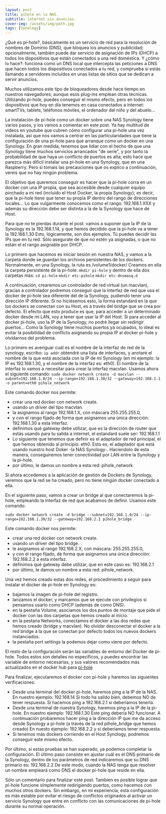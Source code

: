 ```yaml
---
layout: post
title: pihole en la NAS.
subtitle: internet sin anuncios.
cover-img: /assets/img/path.jpg
tags: [Synology]
---
```


¿Qué es pi-hole?, básicamente es un servicio de red para la resolución de nombres de Dominio (DNS), que bloquea los anuncios y publicidad; opcionalmente, también puede dar servicio de asignación de IPs (DHCP) a todos los dispositivos que están conectados a una red doméstica. 
Y ¿cómo lo hace?: funciona como un DNS local que intercepta las peticiones a DNS que hacen todos los dispositivos conectados a tu red, y comprueba si estás llamando a servidores incluídos en unas listas de sitios que se dedican a servir anuncios. 

Muchos utilizamos este tipo de bloqueadores desde hace tiempo en nuestros navegadores; aunque esos plug-ins emplean otras técnicas. Utilizando pi-hole, puedes conseguir el mismo efecto, pero en todos los dispositivos que hoy en día tenemos en casa conectados a internet: smartTVs, tablets, teléfonos móviles, el ordenador del niño y del abuelo...

La instalación de pi-hole como un docker sobre una NAS Synology tiene varios pasos, y los vamos a comentar en este post. Ya hay multitud de videos en youtube que cubren cómo configurar una pi-hole una vez instalada, así que nos vamos a centrar en las particularidades que tiene la configuración de una pi-hole para que arranque como un docker en una Synology. En gran medida, tenemos que lidiar con el hecho de que una Synology tiene muchos servicios arrancados "de serie", y por tanto la probabilidad de que haya un conflicto de puertos es alta; esto hace que parezca más dificil instalar una pi-hole en una Synology, que en una Raspberry. Pero si tomais las precauciones que os explico a continuación, vereis que no hay ningún problema.

El objetivo que queremos conseguir es hacer que la pi-hole corra en un docker con una IP propia, que sea accesible desde cualquier equipo pinchado a mi red (incluído el Host Docker, la propia Synology); es decir, que la pi-hole tiene que tener su propia IP dentro del rango de direcciones locales... Lo que vulgarmente conocemos como el rango: 192.168.1.XXX y además su dirección debe ser distinta a la de la Synology que hace de Host.

Para que no te pierdas durante el post: vamos a suponer que la IP de la Synology es la 192.168.1.14, y que hemos decidido que la pi-hole va a tener la 192.168.1.30 Esto, lógicamente, son dos ejemplos. Tú puedes decidir las IPs que en tu red. Sólo asegurate de que no estén ya asignadas, o que no están el el rango asignable por DHCP.

Lo primero que hacemos es iniciar sesión en nuestra NAS, y vamos a la carpeta donde se guardan los archivos persistentes de los dockers. Normalmente, en una Synology, la ruta es /volume1/docker/
Creamos en ella la carpeta persistente de la pi-hole: 
`mkdir pi-hole`
y dentro de ella dos carpetas más: 
`cd pi-hole` 
`mkdir etc-pihole` 
`mkdir etc-dnsmasq.d` 


A continuación, crearemos un controlador de red virtual (un macvlan), gracias a controlador podremos conseguir que la interfaz de red que usa el docker de pi-hole sea diferente del de la Synology, pudiendo tener una dirección IP diferente. Si no hiciésemos esto, la forma estandard en la que los dockers se conectan con su Host, es a través del bridge que se crea por defecto. El efecto que esto produce es que, para acceder a un determinado docker desde mi LAN, voy a tener que usar la IP del Host. Si para acceder al docker pi-hole, uso la IP de la Synology, no podré llegar sin redirigir puertos... Como la Synology tiene muchos puertos ya ocupados, lo ideal es evitar la posibilidad de conflicto asignando su propia IP al docker pi-hole y olvidarnos del problema.

Lo primero es averiguar cuál es el nombre de la interfaz de red de la synology, escribo:
`ip addr` 
obtendré una lista de interfaces, y anotaré el nombre de la que está asociada con la IP de mi Synology (en mi ejemplo: la IP es 192.168.1.30, y el nombre de la interfaz es: eth0). El nombre de la interfaz lo vamos a necesitar para crear la interfaz macvlan. 
Usamos ahora el siguiente comando: 
`sudo docker network create -d macvlan --subnet=192.168.1.0/24 --ip-range=192.168.1.30/32 --gateway=192.168.1.1 -o parent=eth0 pihole_network` 

Este comando docker nos permite:
- crear una red docker con network create.
- usando un driver del tipo macvlan.
- la asignamos al rango 192.168.1.X, con máscara 255.255.255.0, 
- y con el rango fijado de forma que asignamos una única dirección: 192.168.1.30 a esta interfaz. 
- definimos qué gateway debe utilizar, que es la dirección de router que estás usando para tu salida a internet, el estandard suele ser: 192.168.1.1
- Lo siguiente que tenemos que definir es el adaptador de red principal, el que hemos obtenido al principio: eth0. Esto es, el adaptador que está usando nuestro host Doker -la NAS Synology-. Haciendolo de esta manera, conseguiremos tener conectividad por LAN entre la Synology y la pi-hole.
- por último, le damos un nombre a esta red: pihole_network.

Si ahora accedemos a la aplicación de gestión de Dockers de Synology, veremos que la red se ha creado, pero no tiene ningún docker conectado a ella.

En el siguiente paso, vamos a crear un bridge al que conectaremos la pi-hole, empleando la interfaz de red que acabamos de definir. Usamos este comando:

`sudo docker network create -d bridge --subnet=192.168.1.0/24 --ip-range=192.168.1.30/32 --gateway=192.168.2.1 pihole_bridge` 

Este comando docker nos permite:
- crear una red docker con network create.
- usando un driver del tipo bridge.
- le asignamos al rango 192.168.2.X, con máscara: 255.255.255.0, 
- y con el rango fijado, de forma que asignamos una única dirección: 192.168.2.2 a esta interfaz. 
- definimos qué gateway debe utilizar, que en este caso es: 192.168.2.1
- por último, le damos un nombre a esta red: pihole_network.


Una vez hemos creado estas dos redes, el procedimiento a seguir para instalar el docker de pi-hole en Synology es: 
- bajamos la imagen de pi-hole del registro.
- lanzamos el docker, y marcamos que se ejecute con privilegios si pensamos usarlo como DHCP (además de como DNS).
- en la pestaña Volume, asociamos los dos puntos de montaje que pide el docker con las dos carpetas que hemos creado al inicio.
- en la pestana Networks, conectamos el docker a las dos redes que hemos creado (bridge y macvlan). No olvidar desconectar el docker a la red bridge a la que se conectan por defecto todos los nuevos dockers instanciados.
- la pestaña port settings la podemos dejar como viene por defecto.


El resto de la configuración serán las variables de entorno del Docker de pi-hole. Todos estos son detalles no específicos, y puedes encontrar las variable de entorno necesarias, y sus valores recomendados más actualizados en el docker hub para [pi-hole](https://hub.docker.com/r/pihole/pihole/)

Para finalizar, ejecutaremos el docker con pi-hole y haremos las siguientes verificaciones:
- Desde una terminal del docker pi-hole, haremos ping a la IP de la NAS. En nuestro ejemplo: 192.168.14 Si todo ha salido bien, debemos NO de tener respuesta. Si hacemos ping a 192.168.2.1 si deberíamos tenerla.
- Desde una terminal de nuestra Synology, haremos ping a la IP de la pi-hole. En nuestro ejemplo: 192.168.1.30 Este ping debería NO funcionar. A continuación probaremos hacer ping a la dirección IP que me da acceso desde Synology a pi-hole (a través de la red pihole_bridge que hemos creado) En nuesto ejemplo: 192.168.2.2 y si deberíamos tener respuesta.
- Si tenemos más dockers corriendo en el Host Synology, podremos conseguir este mismo efecto.

Por último, si estas pruebas se han superado, ya podemos completar la configuración. El último paso consiste en ajustar cuál es el DNS primario de la Synology, dentro de los parámetros de red indicaremos que su DNS primario es: 192.168.2.2
De este modo, cuando la NAS tenga que resolver un nombre empleará como DNS el docker pi-hole que reside en ella.

Sólo un comentario para finalizar este post. Tambien es posible lograr que pi-hole funcione símplemente redirigiendo puertos, como hacemos con muchos otros dockers. Sin embargo, en mi experiencia, esta configuración es más estable por evitar el riesgo de conflictos originados al activar un servicio Synology que entre en conflicto con las comunicaciones de pi-hole durante su normal operación.
